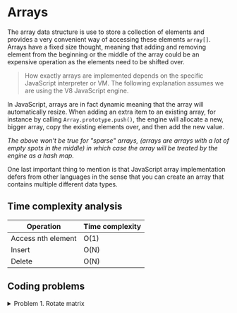 # Arrays

The array data structure is use to store a collection of elements and provides a very convenient way of accessing these elements `array[]`. Arrays have a fixed size thought, meaning that adding and removing element from the beginning or the middle of the array could be an expensive operation as the elements need to be shifted over.

> How exactly arrays are implemented depends on the specific JavaScript interpreter or VM. The following explanation assumes we are using the V8 JavaScript engine.

In JavaScript, arrays are in fact dynamic meaning that the array will automatically resize. When adding an extra item to an existing array, for instance by calling `Array.prototype.push()`, the engine will allocate a new, bigger array, copy the existing elements over, and then add the new value.

_The above won't be true for "sparse" arrays, (arrays are arrays with a lot of empty spots in the middle) in which case the array will be treated by the engine as a hash map._

One last important thing to mention is that JavaScript array implementation defers from other languages in the sense that you can create an array that contains multiple different data types.

## Time complexity analysis

| Operation          | Time complexity |
| ------------------ | --------------- |
| Access nth element | O(1)            |
| Insert             | O(N)            |
| Delete             | O(N)            |

## Coding problems

<details>
  <summary>Problem 1. Rotate matrix</summary>
  
  Given an image represented by an NxN matrix, where each pixel in the image is 4 bytes, write a method to rotate the image by 90 degrees.
</details>
